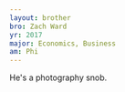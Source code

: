 ```yaml
---
layout: brother
bro: Zach Ward
yr: 2017
major: Economics, Business
am: Phi
---
```

He's a photography snob.